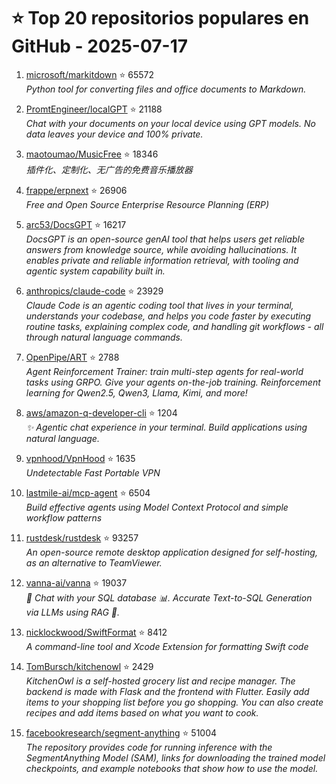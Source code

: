 # ⭐ Top 20 repositorios populares en GitHub - 2025-07-17

1. [microsoft/markitdown](https://github.com/microsoft/markitdown) ⭐ 65572  
   _Python tool for converting files and office documents to Markdown._

2. [PromtEngineer/localGPT](https://github.com/PromtEngineer/localGPT) ⭐ 21188  
   _Chat with your documents on your local device using GPT models. No data leaves your device and 100% private._

3. [maotoumao/MusicFree](https://github.com/maotoumao/MusicFree) ⭐ 18346  
   _插件化、定制化、无广告的免费音乐播放器_

4. [frappe/erpnext](https://github.com/frappe/erpnext) ⭐ 26906  
   _Free and Open Source Enterprise Resource Planning (ERP)_

5. [arc53/DocsGPT](https://github.com/arc53/DocsGPT) ⭐ 16217  
   _DocsGPT is an open-source genAI tool that helps users get reliable answers from knowledge source, while avoiding hallucinations. It enables private and reliable information retrieval, with tooling and agentic system capability built in._

6. [anthropics/claude-code](https://github.com/anthropics/claude-code) ⭐ 23929  
   _Claude Code is an agentic coding tool that lives in your terminal, understands your codebase, and helps you code faster by executing routine tasks, explaining complex code, and handling git workflows - all through natural language commands._

7. [OpenPipe/ART](https://github.com/OpenPipe/ART) ⭐ 2788  
   _Agent Reinforcement Trainer: train multi-step agents for real-world tasks using GRPO. Give your agents on-the-job training. Reinforcement learning for Qwen2.5, Qwen3, Llama, Kimi, and more!_

8. [aws/amazon-q-developer-cli](https://github.com/aws/amazon-q-developer-cli) ⭐ 1204  
   _✨ Agentic chat experience in your terminal. Build applications using natural language._

9. [vpnhood/VpnHood](https://github.com/vpnhood/VpnHood) ⭐ 1635  
   _Undetectable Fast Portable VPN_

10. [lastmile-ai/mcp-agent](https://github.com/lastmile-ai/mcp-agent) ⭐ 6504  
   _Build effective agents using Model Context Protocol and simple workflow patterns_

11. [rustdesk/rustdesk](https://github.com/rustdesk/rustdesk) ⭐ 93257  
   _An open-source remote desktop application designed for self-hosting, as an alternative to TeamViewer._

12. [vanna-ai/vanna](https://github.com/vanna-ai/vanna) ⭐ 19037  
   _🤖 Chat with your SQL database 📊. Accurate Text-to-SQL Generation via LLMs using RAG 🔄._

13. [nicklockwood/SwiftFormat](https://github.com/nicklockwood/SwiftFormat) ⭐ 8412  
   _A command-line tool and Xcode Extension for formatting Swift code_

14. [TomBursch/kitchenowl](https://github.com/TomBursch/kitchenowl) ⭐ 2429  
   _KitchenOwl is a self-hosted grocery list and recipe manager. The backend is made with Flask and the frontend with Flutter. Easily add items to your shopping list before you go shopping. You can also create recipes and add items based on what you want to cook._

15. [facebookresearch/segment-anything](https://github.com/facebookresearch/segment-anything) ⭐ 51004  
   _The repository provides code for running inference with the SegmentAnything Model (SAM), links for downloading the trained model checkpoints, and example notebooks that show how to use the model._


<!-- Última actualización: 2025-07-17T08:06:06.881063 UTC -->